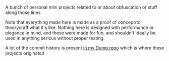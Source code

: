 A bunch of personal mini projects related to or about obfuscation or stuff along those lines

Note that everything made here is made as a proof of concept/to theorycraft what it's like. Nothing here is designed with performance or elegance in mind, and these were made for fun, and shouldn't ideally be used in anything serious without proper testing.

A lot of the commit history is present [in my Dump repo](https://github.com/9382/Dump) which is where these projects originated